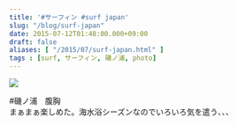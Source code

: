 ```yaml
---
title: '#サーフィン #surf japan'
slug: "/blog/surf-japan"
date: 2015-07-12T01:48:00.000+09:00
draft: false
aliases: [ "/2015/07/surf-japan.html" ]
tags : [surf, サーフィン, 磯ノ浦, photo]
---
```


  
![](https://68.media.tumblr.com/11cf153daedbb8faa3f19c2a67812da8/tumblr_nrckteOWhp1rwrdpxo1_1280.jpg)  

  
  

#磯ノ浦　腹胸　  
まぁまぁ楽しめた。海水浴シーズンなのでいろいろ気を遣う、、、